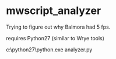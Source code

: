 # mwscript_analyzer
Trying to figure out why Balmora had 5 fps.

requires Python27 (similar to Wrye tools)

c:\python27\python.exe analyzer.py
